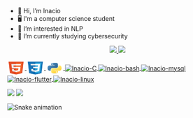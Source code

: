 - 👋 Hi, I’m Inacio
- 🖥️ I'm a computer science student
- 👀 I’m interested in NLP
- 🌱 I’m currently studying cybersecurity
<div align="center">
  <a href="https://github.com/inacio88">
  <img height="180em" src="https://github-readme-stats.vercel.app/api?username=inacio88&show_icons=true&theme=dracula&include_all_commits=true&count_private=true"/>
  <img height="180em" src="https://github-readme-stats.vercel.app/api/top-langs/?username=inacio88&layout=compact&langs_count=7&theme=dracula"/>

</div>

<div style="display: inline_block"><br>
 
 <img align="center" alt="Inacio-HTML" height="30" width="40" src="https://raw.githubusercontent.com/devicons/devicon/master/icons/html5/html5-original.svg">
  <img align="center" alt="Inacio-CSS" height="30" width="40" src="https://raw.githubusercontent.com/devicons/devicon/master/icons/css3/css3-original.svg">
  <img align="center" alt="Inacio-Python" height="30" width="40" src="https://raw.githubusercontent.com/devicons/devicon/master/icons/python/python-original.svg">
  <img align="center" alt="Inacio-C" height="30" width="40" src="https://cdn.jsdelivr.net/gh/devicons/devicon/icons/c/c-original.svg">
  <img align="center" alt="Inacio-bash" height="30" width="40" src="https://cdn.jsdelivr.net/gh/devicons/devicon/icons/bash/bash-plain.svg"> 
<img align="center" alt="Inacio-mysql" height="30" width="40" src="https://cdn.jsdelivr.net/gh/devicons/devicon/icons/mysql/mysql-original.svg"> 
<img align="center" alt="Inacio-flutter" height="30" width="40" src="https://cdn.jsdelivr.net/gh/devicons/devicon/icons/flutter/flutter-original.svg"> 
<img align="center" alt="Inacio-linux" height="30" width="40" src="https://cdn.jsdelivr.net/gh/devicons/devicon/icons/linux/linux-original.svg"> 

  
</div>

 <div> 

  
  <a href = "mailto:paiva.paiva@discente.ufj.edu.br"><img src="https://img.shields.io/badge/-Gmail-%23333?style=for-the-badge&logo=gmail&logoColor=white" target="_blank"></a>
  <a href="https://www.linkedin.com/in/inacio88" target="_blank"><img src="https://img.shields.io/badge/-LinkedIn-%230077B5?style=for-the-badge&logo=linkedin&logoColor=white" target="_blank"></a> 
 
  ![Snake animation](https://github.com/inacio88/inacio88/blob/output/github-contribution-grid-snake.svg)
 
</div>
  
  
<!---
inacio88/inacio88 is a ✨ special ✨ repository because its `README.md` (this file) appears on your GitHub profile.
You can click the Preview link to take a look at your changes.
--->
